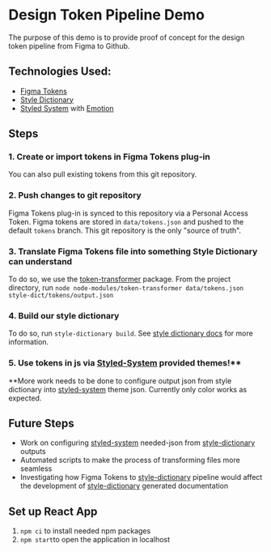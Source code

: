 # Design Token Pipeline Demo

The purpose of this demo is to provide proof of concept for the design token pipeline from Figma to Github.

## Technologies Used:
* [Figma Tokens](https://docs.figmatokens.com/)
* [Style Dictionary](https://amzn.github.io/style-dictionary/#/)
* [Styled System](https://styled-system.com/) with [Emotion](https://github.com/emotion-js/emotion)

## Steps
### 1. Create or import tokens in Figma Tokens plug-in
You can also pull existing tokens from this git repository.
### 2. Push changes to git repository
Figma Tokens plug-in is synced to this repository via a Personal Access Token. Figma tokens are stored in `data/tokens.json` and pushed to the default `tokens` branch. This git repository is the only "source of truth".
### 3. Translate Figma Tokens file into something Style Dictionary can understand
To do so, we use the [token-transformer](https://www.npmjs.com/package/token-transformer) package. From the project directory, run  `node node-modules/token-transformer data/tokens.json style-dict/tokens/output.json`
### 4. Build our style dictionary
To do so, run `style-dictionary build`. See [style dictionary docs](https://amzn.github.io/style-dictionary/#/) for more information.
### 5. Use tokens in js via [Styled-System](https://styled-system.com/) provided themes!**

**More work needs to be done to configure output json from style dictionary into [styled-system](https://styled-system.com/) theme json. Currently only color works as expected.

## Future Steps
* Work on configuring [styled-system](https://styled-system.com/) needed-json from [style-dictionary](https://amzn.github.io/style-dictionary/#/) outputs
* Automated scripts to make the process of transforming files more seamless
* Investigating how Figma Tokens to [style-dictionary](https://amzn.github.io/style-dictionary/#/) pipeline would affect the development of [style-dictionary](https://amzn.github.io/style-dictionary/#/) generated documentation

## Set up React App
1. `npm ci` to install needed npm packages
2. `npm start`to open the application in localhost
